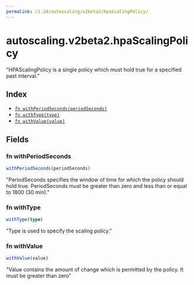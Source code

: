 ```yaml
---
permalink: /1.24/autoscaling/v2beta2/hpaScalingPolicy/
---
```


# autoscaling.v2beta2.hpaScalingPolicy

"HPAScalingPolicy is a single policy which must hold true for a specified past interval."

## Index

* [`fn withPeriodSeconds(periodSeconds)`](#fn-withperiodseconds)
* [`fn withType(type)`](#fn-withtype)
* [`fn withValue(value)`](#fn-withvalue)

## Fields

### fn withPeriodSeconds

```ts
withPeriodSeconds(periodSeconds)
```

"PeriodSeconds specifies the window of time for which the policy should hold true. PeriodSeconds must be greater than zero and less than or equal to 1800 (30 min)."

### fn withType

```ts
withType(type)
```

"Type is used to specify the scaling policy."

### fn withValue

```ts
withValue(value)
```

"Value contains the amount of change which is permitted by the policy. It must be greater than zero"